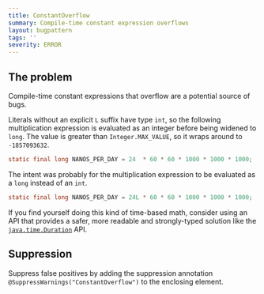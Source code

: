 ```yaml
---
title: ConstantOverflow
summary: Compile-time constant expression overflows
layout: bugpattern
tags: ''
severity: ERROR
---
```


<!--
*** AUTO-GENERATED, DO NOT MODIFY ***
To make changes, edit the @BugPattern annotation or the explanation in docs/bugpattern.
-->


## The problem
Compile-time constant expressions that overflow are a potential source of bugs.

Literals without an explicit `L` suffix have type `int`, so the following
multiplication expression is evaluated as an integer before being widened to
`long`. The value is greater than `Integer.MAX_VALUE`, so it wraps around to
`-1857093632`.

```java
static final long NANOS_PER_DAY = 24  * 60 * 60 * 1000 * 1000 * 1000;
```

The intent was probably for the multiplication expression to be evaluated as a
`long` instead of an `int`.

```java
static final long NANOS_PER_DAY = 24L * 60 * 60 * 1000 * 1000 * 1000;
```

If you find yourself doing this kind of time-based math, consider using an API
that provides a safer, more readable and strongly-typed solution like the
[`java.time.Duration`](https://docs.oracle.com/en/java/javase/11/docs/api/java.base/java/time/Duration.html)
API.

## Suppression
Suppress false positives by adding the suppression annotation `@SuppressWarnings("ConstantOverflow")` to the enclosing element.
